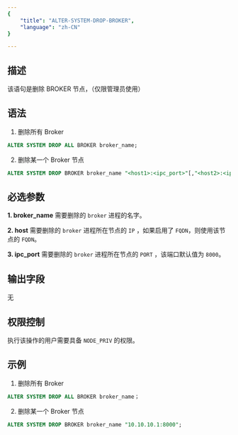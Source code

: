 ```yaml
---
{
    "title": "ALTER-SYSTEM-DROP-BROKER",
    "language": "zh-CN"
}

---
```


<!--
Licensed to the Apache Software Foundation (ASF) under one
or more contributor license agreements.  See the NOTICE file
distributed with this work for additional information
regarding copyright ownership.  The ASF licenses this file
to you under the Apache License, Version 2.0 (the
"License"); you may not use this file except in compliance
with the License.  You may obtain a copy of the License at

  http://www.apache.org/licenses/LICENSE-2.0

Unless required by applicable law or agreed to in writing,
software distributed under the License is distributed on an
"AS IS" BASIS, WITHOUT WARRANTIES OR CONDITIONS OF ANY
KIND, either express or implied.  See the License for the
specific language governing permissions and limitations
under the License.
-->

## 描述

该语句是删除 BROKER 节点，（仅限管理员使用）

## 语法

1. 删除所有 Broker
```sql
ALTER SYSTEM DROP ALL BROKER broker_name;
```

2. 删除某一个 Broker 节点
```sql
ALTER SYSTEM DROP BROKER broker_name "<host1>:<ipc_port>"[,"<host2>:<ipc_port>", ...];
```
## 必选参数

**1. broker_name**
需要删除的 `broker` 进程的名字。

**2. host**
需要删除的 `broker` 进程所在节点的 `IP` ，如果启用了 `FQDN`，则使用该节点的 `FQDN`。

**3. ipc_port**
需要删除的 `broker` 进程所在节点的 `PORT` ，该端口默认值为 `8000`。

## 输出字段
无
## 权限控制
执行该操作的用户需要具备 `NODE_PRIV` 的权限。

## 示例

1. 删除所有 Broker

```sql
ALTER SYSTEM DROP ALL BROKER broker_name；
```

2. 删除某一个 Broker 节点

```sql
ALTER SYSTEM DROP BROKER broker_name "10.10.10.1:8000";
```